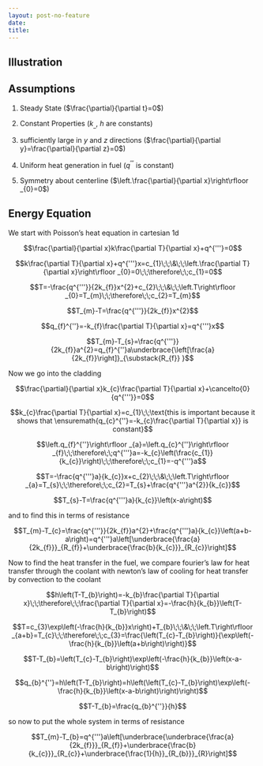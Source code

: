 ```yaml
---
layout: post-no-feature
date: 
title: 
---
```



Illustration
------------

Assumptions
-----------

1.  Steady State ($\frac{\partial}{\partial t}=0$)

2.  Constant Properties ($k_{\_}$, $h$ are constants)

3.  sufficiently large in $y$ and $z$ directions
    ($\frac{\partial}{\partial y}=\frac{\partial}{\partial z}=0$)

4.  Uniform heat generation in fuel ($q^{'''}$ is constant)

5.  Symmetry about centerline
    ($\left.\frac{\partial}{\partial x}\right\rfloor _{0}=0$)

Energy Equation
---------------

We start with Poisson’s heat equation in cartesian 1d

$$\frac{\partial}{\partial x}k\frac{\partial T}{\partial x}+q^{'''}=0$$

$$k\frac{\partial T}{\partial x}+q^{'''}x=c_{1}\;\;\&\;\;\left.\frac{\partial T}{\partial x}\right\rfloor _{0}=0\;\;\therefore\;\;c_{1}=0$$

$$T=-\frac{q^{'''}}{2k_{f}}x^{2}+c_{2}\;\;\&\;\;\left.T\right\rfloor _{0}=T_{m}\;\;\therefore\;\;c_{2}=T_{m}$$

$$T_{m}-T=\frac{q^{'''}}{2k_{f}}x^{2}$$

$$q_{f}^{''}=-k_{f}\frac{\partial T}{\partial x}=q^{'''}x$$

$$T_{m}-T_{s}=\frac{q^{'''}}{2k_{f}}a^{2}=q_{f}^{''}a\underbrace{\left[\frac{a}{2k_{f}}\right]}_{\substack{R_{f}}
}$$

Now we go into the cladding

$$\frac{\partial}{\partial x}k_{c}\frac{\partial T}{\partial x}+\cancelto{0}{q^{'''}}=0$$

$$k_{c}\frac{\partial T}{\partial x}=c_{1}\;\;\text{this is important because it shows that \ensuremath{q_{c}^{''}=-k_{c}\frac{\partial T}{\partial x}} is constant}$$

$$\left.q_{f}^{''}\right\rfloor _{a}=\left.q_{c}^{''}\right\rfloor _{f}\;\;\therefore\;\;q^{'''}a=-k_{c}\left(\frac{c_{1}}{k_{c}}\right)\;\;\therefore\;\;c_{1}=-q^{'''}a$$

$$T=-\frac{q^{'''}a}{k_{c}}x+c_{2}\;\;\&\;\;\left.T\right\rfloor _{a}=T_{s}\;\;\therefore\;\;c_{2}=T_{s}+\frac{q^{'''}a^{2}}{k_{c}}$$

$$T_{s}-T=\frac{q^{'''}a}{k_{c}}\left(x-a\right)$$

and to find this in terms of resistance

$$T_{m}-T_{c}=\frac{q^{'''}}{2k_{f}}a^{2}+\frac{q^{'''}a}{k_{c}}\left(a+b-a\right)=q^{'''}a\left[\underbrace{\frac{a}{2k_{f}}}_{R_{f}}+\underbrace{\frac{b}{k_{c}}}_{R_{c}}\right]$$

Now to find the heat transfer in the fuel, we compare fourier’s law for
heat transfer through the coolant with newton’s law of cooling for heat
transfer by convection to the coolant

$$h\left(T-T_{b}\right)=-k_{b}\frac{\partial T}{\partial x}\;\;\therefore\;\;\frac{\partial T}{\partial x}=-\frac{h}{k_{b}}\left(T-T_{b}\right)$$

$$T=c_{3}\exp\left(-\frac{h}{k_{b}}x\right)+T_{b}\;\;\&\;\;\left.T\right\rfloor _{a+b}=T_{c}\;\;\therefore\;\;c_{3}=\frac{\left(T_{c}-T_{b}\right)}{\exp\left(-\frac{h}{k_{b}}\left(a+b\right)\right)}$$

$$T-T_{b}=\left(T_{c}-T_{b}\right)\exp\left(-\frac{h}{k_{b}}\left(x-a-b\right)\right)$$

$$q_{b}^{''}=h\left(T-T_{b}\right)=h\left(\left(T_{c}-T_{b}\right)\exp\left(-\frac{h}{k_{b}}\left(x-a-b\right)\right)\right)$$

$$T-T_{b}=\frac{q_{b}^{''}}{h}$$

so now to put the whole system in terms of resistance

$$T_{m}-T_{b}=q^{'''}a\left[\underbrace{\underbrace{\frac{a}{2k_{f}}}_{R_{f}}+\underbrace{\frac{b}{k_{c}}}_{R_{c}}+\underbrace{\frac{1}{h}}_{R_{b}}}_{R}\right]$$
